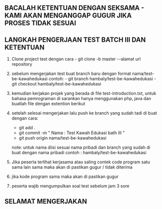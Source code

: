 ## BACALAH KETENTUAN DENGAN SEKSAMA - KAMI AKAN MENGANGGAP GUGUR JIKA PROSES TIDAK SESUAI
## LANGKAH PENGERJAAN TEST BATCH III DAN KETENTUAN

1. Clone project test dengan cara - git clone -b master --alamat url repository
2. sebelum mengerjakan test  buat branch baru dengan format nama/test-be-kawahedukasi contoh: 
        - git branch hambaly/test-be-kawahedukasi
        - git checkout hambaly/test-be-kawahedukasi
3. kemudian kerjakan projek yang berada di file test-introduction.txt, untuk bahasa pemrograman di sarankan hanya menggunakan php, java dan buatlah file dengan extention berikut
4. setelah selesai mengerjakan lalu push ke branch yang sudah tadi di buat dengan cara: 
    - git add .
    - git commit -m " Nama : Test Kawah Edukasi bath III "
    - git push origin nama/test-be-kawahedukasi

    note: untuk nama diisi sesuai nama pribadi dan branch yang sudah di buat dengan nama pribadi contoh : hambaly/test-be-kawahedukasi
5. Jika peserta terlihat kerjasama atau saling contek code program satu sama lain sama maka akan di pastikan gugur / tidak diterima
6. jika kode program sama maka akan di pastikan gugur
7. peserta wajib mengumpulkan soal test sebelum jam 3 sore


## SELAMAT MENGERJAKAN